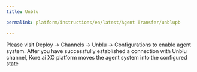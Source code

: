```yaml
---
title: Unblu

permalink: platform/instructions/en/latest/Agent Transfer/unblupb

---
```


Please visit Deploy → Channels → Unblu → Configurations to enable agent system. After you have successfully established a connection with Unblu channel, Kore.ai XO platform moves the agent system into the configured state

